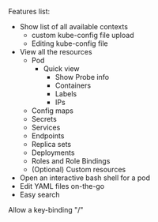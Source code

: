 Features list:

- Show list of all available contexts
	- custom kube-config file upload
 	- Editing kube-config file	 
- View all the resources
	- Pod
		- Quick view
			- Show Probe info
			- Containers
			- Labels
			- IPs
	- Config maps
	- Secrets
	- Services
	- Endpoints
	- Replica sets
	- Deployments
 	- Roles and Role Bindings
  	- (Optional) Custom resources	 
- Open an interactive bash shell for a pod
- Edit YAML files on-the-go
- Easy search

Allow a key-binding "/"
